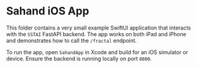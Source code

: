 # Sahand iOS App

This folder contains a very small example SwiftUI application that interacts with the `SSTAI` FastAPI backend. The app works on both iPad and iPhone and demonstrates how to call the `/fractal` endpoint.

To run the app, open `SahandApp` in Xcode and build for an iOS simulator or device. Ensure the backend is running locally on port `8000`.
